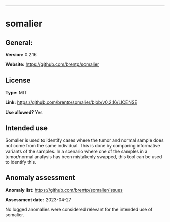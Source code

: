 ---
# somalier
## General:
**Version:** 0.2.16

**Website:** https://github.com/brentp/somalier

## License
**Type:** MIT

**Link:** https://github.com/brentp/somalier/blob/v0.2.16/LICENSE

**Use allowed?** Yes

## Intended use
Somalier is used to identify cases where the tumor and normal sample does not come from the same individual. 
This is done by comparing informative variants of the samples.
In a scenario where one of the samples in a tumor/normal analysis has been mistakenly swapped, this
tool can be used to identify this.

## Anomaly assessment
**Anomaly list:** https://github.com/brentp/somalier/issues

**Assessment date:** 2023-04-27

No logged anomalies were considered relevant for the intended use of somalier.
